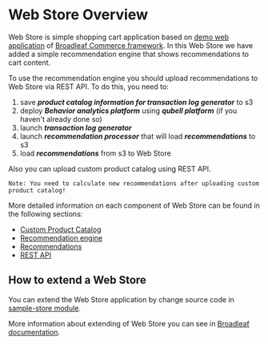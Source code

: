 Web Store Overview
==================

Web Store is simple shopping cart application based on [demo web application](https://github.com/BroadleafCommerce/DemoSite)
of [Broadleaf Commerce framework](http://www.broadleafcommerce.org).
In this Web Store we have added a simple recommendation engine that shows recommendations to cart content. 

To use the recommendation engine you should upload recommendations to Web Store via REST API. 
To do this, you need to:

1. save **_product catalog information for transaction log generator_** to s3
2. deploy **_Behavior analytics platform_** using **_qubell platform_** (if you haven't already done so)
3. launch **_transaction log generator_**
4. launch **_recommendation processor_** that will load **_recommendations_** to s3
5. load **_recommendations_** from s3 to Web Store

Also you can upload custom product catalog using REST API.

    Note: You need to calculate new recommendations after uploading custom product catalog!

More detailed information on each component of Web Store can be found in the following sections:
* [Custom Product Catalog](Developer-Guide--Web-Store--Product-Catalog.md)
* [Recommendation engine](Developer-Guide--Web-Store--Recommendation-Engine.md)
* [Recommendations](Developer-Guide--Web-Store--Recommendations.md)
* [REST API](Developer-Guide--Web-Store--REST-API.md)


How to extend a Web Store
-------------------------

You can extend the Web Store application by change source code
in [sample-store module](../maven_projects/sample-store).

More information about extending of Web Store you can see in
[Broadleaf documentation](http://docs.broadleafcommerce.org/core/current).
